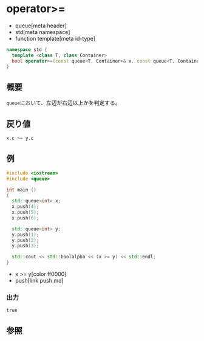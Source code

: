 # operator>=
* queue[meta header]
* std[meta namespace]
* function template[meta id-type]

```cpp
namespace std {
  template <class T, class Container>
  bool operator>=(const queue<T, Container>& x, const queue<T, Container>& y);
}
```

## 概要
`queue`において、左辺が右辺以上かを判定する。


## 戻り値
```cpp
x.c >= y.c
```


## 例
```cpp example
#include <iostream>
#include <queue>

int main ()
{
  std::queue<int> x;
  x.push(4);
  x.push(5);
  x.push(6);

  std::queue<int> y;
  y.push(1);
  y.push(2);
  y.push(3);

  std::cout << std::boolalpha << (x >= y) << std::endl;
}
```
* x >= y[color ff0000]
* push[link push.md]

### 出力
```
true
```

## 参照
